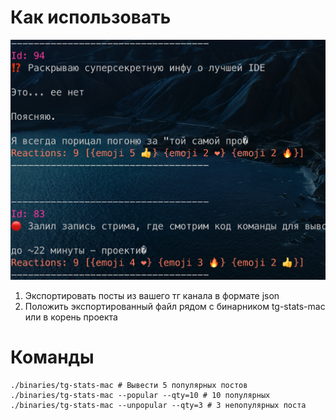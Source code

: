 # Как использовать

![Main](images/main.png)

1. Экспортировать посты из вашего тг канала в формате json
2. Положить экспортированный файл рядом с бинарником tg-stats-mac или в корень проекта

# Команды
```shell
./binaries/tg-stats-mac # Вывести 5 популярных постов
./binaries/tg-stats-mac --popular --qty=10 # 10 популярных
./binaries/tg-stats-mac --unpopular --qty=3 # 3 непопулярных поста
```

